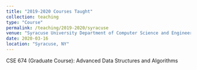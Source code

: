 ```yaml
---
title: "2019-2020 Courses Taught"
collection: teaching
type: "Course"
permalink: /teaching/2019-2020/syracuse
venue: "Syracuse University Department of Computer Science and Engineering (Adjunct Instructor)"
date: 2020-03-16
location: "Syracuse, NY"
---
```


CSE 674 (Graduate Course): Advanced Data Structures and Algorithms